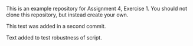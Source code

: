 This is an example repository for Assignment 4, Exercise 1.
You should not clone this repository, but instead create your own.

This text was added in a second commit.

Text added to test robustness of script.

